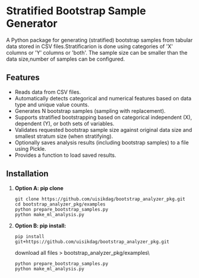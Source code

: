 # Stratified Bootstrap Sample Generator

A Python package for generating (stratified) bootstrap samples from tabular data stored in CSV files.Stratificarion
is done using categories of 'X' columns or 'Y' columns or 'both'. The sample size can be smaller than the data size,number
of samples can be configured.

## Features

* Reads data from CSV files.
* Automatically detects categorical and numerical features based on data type and unique value counts.
* Generates N bootstrap samples (sampling with replacement).
* Supports stratified bootstrapping based on categorical independent (X), dependent (Y), or both sets of variables.
* Validates requested bootstrap sample size against original data size and smallest stratum size (when stratifying).
* Optionally saves analysis results (including bootstrap samples) to a file using Pickle.
* Provides a function to load saved results.

## Installation

1.  **Option A: pip clone**
    ```
    git clone https://github.com/uisikdag/bootstrap_analyzer_pkg.git
    cd bootstrap_analyzer_pkg/examples
    python prepare_bootstrap_samples.py
    python make_ml_analysis.py
    ```

2.  **Option B: pip install:**

    ```
    pip install git+https://github.com/uisikdag/bootstrap_analyzer_pkg.git
    ```
    download all files > bootstrap_analyzer_pkg/examples\
     ```
    python prepare_bootstrap_samples.py
    python make_ml_analysis.py
    ```
